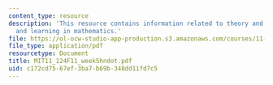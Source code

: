 ```yaml
---
content_type: resource
description: 'This resource contains information related to theory and practice: teaching
  and learning in mathematics.'
file: https://ol-ocw-studio-app-production.s3.amazonaws.com/courses/11-124-introduction-to-education-looking-forward-and-looking-back-on-education-fall-2011/c172cd7567ef3ba7b69b348dd11fd7c5_MIT11_124F11_week5hndot.pdf
file_type: application/pdf
resourcetype: Document
title: MIT11_124F11_week5hndot.pdf
uid: c172cd75-67ef-3ba7-b69b-348dd11fd7c5
---
```

